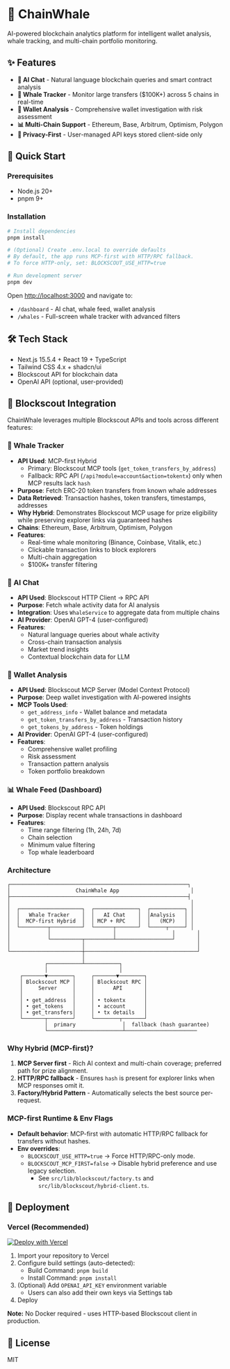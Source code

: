 # 🐋 ChainWhale

AI-powered blockchain analytics platform for intelligent wallet analysis, whale tracking, and multi-chain portfolio monitoring.

## ✨ Features

- **💬 AI Chat** - Natural language blockchain queries and smart contract analysis
- **🐋 Whale Tracker** - Monitor large transfers ($100K+) across 5 chains in real-time
- **💼 Wallet Analysis** - Comprehensive wallet investigation with risk assessment
- **📊 Multi-Chain Support** - Ethereum, Base, Arbitrum, Optimism, Polygon
- **🔐 Privacy-First** - User-managed API keys stored client-side only

## 🚀 Quick Start

### Prerequisites

- Node.js 20+
- pnpm 9+

### Installation

```bash
# Install dependencies
pnpm install

# (Optional) Create .env.local to override defaults
# By default, the app runs MCP-first with HTTP/RPC fallback.
# To force HTTP-only, set: BLOCKSCOUT_USE_HTTP=true

# Run development server
pnpm dev
```

Open [http://localhost:3000](http://localhost:3000) and navigate to:
- `/dashboard` - AI chat, whale feed, wallet analysis
- `/whales` - Full-screen whale tracker with advanced filters

## 🛠️ Tech Stack

- Next.js 15.5.4 + React 19 + TypeScript
- Tailwind CSS 4.x + shadcn/ui
- Blockscout API for blockchain data
- OpenAI API (optional, user-provided)

## 🔗 Blockscout Integration

ChainWhale leverages multiple Blockscout APIs and tools across different features:

### **🐋 Whale Tracker**
- **API Used**: MCP-first Hybrid
  - Primary: Blockscout MCP tools (`get_token_transfers_by_address`)
  - Fallback: RPC API (`/api?module=account&action=tokentx`) only when MCP results lack `hash`
- **Purpose**: Fetch ERC-20 token transfers from known whale addresses
- **Data Retrieved**: Transaction hashes, token transfers, timestamps, addresses
- **Why Hybrid**: Demonstrates Blockscout MCP usage for prize eligibility while preserving explorer links via guaranteed hashes
- **Chains**: Ethereum, Base, Arbitrum, Optimism, Polygon
- **Features**: 
  - Real-time whale monitoring (Binance, Coinbase, Vitalik, etc.)
  - Clickable transaction links to block explorers
  - Multi-chain aggregation
  - $100K+ transfer filtering

### **💬 AI Chat**
- **API Used**: Blockscout HTTP Client → RPC API
- **Purpose**: Fetch whale activity data for AI analysis
- **Integration**: Uses `WhaleService` to aggregate data from multiple chains
- **AI Provider**: OpenAI GPT-4 (user-configured)
- **Features**:
  - Natural language queries about whale activity
  - Cross-chain transaction analysis
  - Market trend insights
  - Contextual blockchain data for LLM

### **💼 Wallet Analysis**
- **API Used**: Blockscout MCP Server (Model Context Protocol)
- **Purpose**: Deep wallet investigation with AI-powered insights
- **MCP Tools Used**:
  - `get_address_info` - Wallet balance and metadata
  - `get_token_transfers_by_address` - Transaction history
  - `get_tokens_by_address` - Token holdings
- **AI Provider**: OpenAI GPT-4 (user-configured)
- **Features**:
  - Comprehensive wallet profiling
  - Risk assessment
  - Transaction pattern analysis
  - Token portfolio breakdown

### **📊 Whale Feed (Dashboard)**
- **API Used**: Blockscout RPC API
- **Purpose**: Display recent whale transactions in dashboard
- **Features**:
  - Time range filtering (1h, 24h, 7d)
  - Chain selection
  - Minimum value filtering
  - Top whale leaderboard

### **Architecture**

```
┌─────────────────────────────────────────────────────────┐
│                     ChainWhale App                       │
├─────────────────────────────────────────────────────────┤
│                                                          │
│  ┌────────────────────┐  ┌──────────────┐  ┌───────────┐ │
│  │   Whale Tracker    │  │   AI Chat    │  │Analysis   │ │
│  │  MCP-first Hybrid  │  │ MCP + RPC    │  │   (MCP)   │ │
│  └─────────┬──────────┘  └──────┬───────┘  └─────┬─────┘ │
│            │                    │                  │       │
│            └──────────┬─────────┴──────────────────┘       │
│                       │                                    │
└───────────────────────┼────────────────────────────────────┘
                        │
            ┌───────────┴───────────┐
            │                       │
    ┌───────▼────────┐     ┌───────▼────────┐
    │ Blockscout MCP │     │ Blockscout RPC │
    │     Server     │     │      API       │
    │                │     │                │
    │ • get_address  │     │ • tokentx      │
    │ • get_tokens   │     │ • account      │
    │ • get_transfers│     │ • tx details   │
    └───────┬────────┘     └────────┬───────┘
            │  primary               │  fallback (hash guarantee)
            └────────────────────────┴───────────────────────
```

### **Why Hybrid (MCP-first)?**

1. **MCP Server first** - Rich AI context and multi-chain coverage; preferred path for prize alignment.
2. **HTTP/RPC fallback** - Ensures `hash` is present for explorer links when MCP responses omit it.
3. **Factory/Hybrid Pattern** - Automatically selects the best source per-request.

### **MCP-first Runtime & Env Flags**

- **Default behavior**: MCP-first with automatic HTTP/RPC fallback for transfers without hashes.
- **Env overrides**:
  - `BLOCKSCOUT_USE_HTTP=true` → Force HTTP/RPC-only mode.
  - `BLOCKSCOUT_MCP_FIRST=false` → Disable hybrid preference and use legacy selection.
    - See `src/lib/blockscout/factory.ts` and `src/lib/blockscout/hybrid-client.ts`.

## 🚢 Deployment

### Vercel (Recommended)

[![Deploy with Vercel](https://vercel.com/button)](https://vercel.com/new/clone?repository-url=https://github.com/ChainsQueen/chainwhale)

1. Import your repository to Vercel
2. Configure build settings (auto-detected):
   - Build Command: `pnpm build`
   - Install Command: `pnpm install`
3. (Optional) Add `OPENAI_API_KEY` environment variable
   - Users can also add their own keys via Settings tab
4. Deploy

**Note:** No Docker required - uses HTTP-based Blockscout client in production.

## 📄 License

MIT
